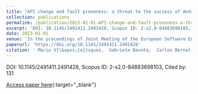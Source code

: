 ```yaml
---
title: "API change and fault proneness: a threat to the success of Android apps"
collection: publications
permalink: /publication/2013-01-01-API-change-and-fault-proneness-a-threat-to-the-success-of-Android-apps
excerpt: 'DOI: 10.1145/2491411.2491428, Scopus ID: 2-s2.0-84883698103, Cited by: 131'
date: 2013-01-01
venue: 'In the proceedings of Joint Meeting of the European Software Engineering Conference and the ACM SIGSOFT Symposium on the Foundations of Software Engineering, ESEC/FSE&apos;13, Saint Petersburg, Russian Federation, August 18-26, 2013'
paperurl: 'https://doi.org/10.1145/2491411.2491428'
citation: ' Mario V{\&apos;{a}}squez,  Gabriele Bavota,  Carlos Bernal{-}C{\&apos;{a}}rdenas,  Massimiliano Di,  Rocco Oliveto,  Denys Poshyvanyk, &quot;API change and fault proneness: a threat to the success of Android apps.&quot; In the proceedings of Joint Meeting of the European Software Engineering Conference and the ACM SIGSOFT Symposium on the Foundations of Software Engineering, ESEC/FSE&amp;apos;13, Saint Petersburg, Russian Federation, August 18-26, 2013, 2013.'
---
```

DOI: 10.1145/2491411.2491428, Scopus ID: 2-s2.0-84883698103, Cited by: 131

[Access paper here](https://doi.org/10.1145/2491411.2491428){:target="_blank"}
